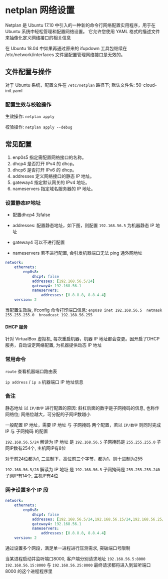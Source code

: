 # netplan 网络设置

Netplan 是 Ubuntu 17.10 中引入的一种新的命令行网络配置实用程序，用于在 Ubuntu 系统中轻松管理和配置网络设置。 它允许您使用 YAML 格式的描述文件来抽像化定义网络接口的相关信息

在 Ubuntu 18.04 中如果再通过原来的 ifupdown 工具包继续在 /etc/network/interfaces 文件里配置管理网络接口是无效的。

## 文件配置与操作

对于 Ubuntu 系统，配置文件在 `/etc/netplan` 路径下; 默认文件名: 50-cloud-init.yaml

### 配置生效与校验操作

生效操作: `netplan apply`

校验操作: `netplan apply --debug`

## 常见配置

1. enp0s5 指定需配置网络接口的名称。
2. dhcp4  是否打开 IPv4 的 dhcp。
3. dhcp6  是否打开 IPv6 的 dhcp。
4. addresses 定义网络接口的静态 IP 地址。
5. gateway4  指定默认网关的 IPv4 地址。
6. nameservers  指定域名服务器的 IP 地址。

### 设置静态IP地址

- 配置dhcp4 为false

- addresses: 配置静态地址，如下图，则配置 `192.168.56.5` 为机器静态 IP 地址

- gateway4 可以不进行配置

- nameservers 若不进行配置, 会引发机器端口无法 ping 通外网地址

```yaml
network:
    ethernets:
        enp0s8:
            dhcp4: false
            addresses: [192.168.56.5/24]
            gateway4: 192.168.56.1
            nameservers:
                addresses: [8.8.8.8, 8.8.4.4]
    version: 2
```

当配置生效后, ifconfig 命令打印端口信息: `enp0s8 inet 192.168.56.5  netmask 255.255.255.0  broadcast 192.168.56.255`

#### DHCP 服务

针对 VirtualBox 虚拟机, 每次重启机器，机器 IP 地址都会变更。因开启了DHCP 服务，自动设定网络配置, 为机器提供动态 IP 地址

### 常用命令

`route` 查看机器端口路由表

`ip address` / `ip a` 机器端口 IP 地址信息

### 备注

静态地址 以 `IP/数字` 进行配置的原因: 斜杠后面的数字是子网掩码的信息, 也称作网络位; 网络位越大，可分配的子网IP数越小

一般配置 IP 地址，需要 IP 地址 与 子网掩码 两个配置，若以 `IP/数字` 则同时完成 IP 与 子网掩码 的配置

`192.168.56.5/24` 解读为 IP 地址 是 `192.168.56.5` 子网掩码是 `255.255.255.0` 子网IP数有254个, 主机网IP有8位

对于前24位都为1, 二进制下，高位前三个字节，都为1，则十进制为255

`192.168.56.5/28` 解读为 IP 地址 是 `192.168.56.5` 子网掩码是 `255.255.255.240` 子网IP有14个, 主机IP有4位

### 网卡设置多个 IP 段

```yaml
network:
    ethernets:
        enp0s8:
            dhcp4: false
            addresses: [192.168.56.5/24,192.168.56.15/24,192.168.56.25/24]
            gateway4: 192.168.56.1
            nameservers:
                addresses: [8.8.8.8, 8.8.4.4]
    version: 2
```

通过设置多个网段，满足单一进程进行压测需求, 突破端口号限制

当某进程启动并监听端口8000, 客户端分别请求地址 `192.168.56.5:8000` `192.168.56.15:8000` 与 `192.168.56.25:8000` 最终请求都将进入到监听端口 8000 的这个进程程序里
